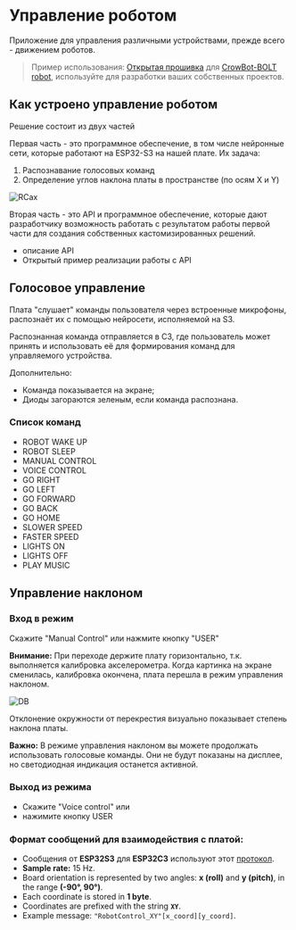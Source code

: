 # Управление роботом 

Приложение для управления различными устройствами, прежде всего - движением роботов.   

> Пример использования: [Открытая прошивка](https://github.com/Grovety/CrowBot_GRC_program/tree/main) для [CrowBot-BOLT robot](https://www.elecrow.com/crowbot-bolt-programmable-smart-robot-car-steam-robot-kit.html), используйте для разработки ваших собственных проектов.

## Как устроено управление роботом 

Решение состоит из двух частей 

Первая часть - это программное обеспечение, в том числе нейронные сети, которые работают на ESP32-S3 на нашей плате. Их задача: 

1. Распознавание голосовых команд 
2. Определение углов наклона платы в пространстве (по осям X и Y)

![RCax](https://github.com/user-attachments/assets/df23ef1b-fbf7-4044-8efd-d63a35861690)

Вторая часть - это API и программное обеспечение, которые дают разработчику возможность работать с результатом работы первой части для создания собственных кастомизированных решений. 

- описание API 
- Открытый пример реализации работы с API

## Голосовое управление

Плата "слушает" команды пользователя через встроенные микрофоны, распознаёт их с помощью нейросети, исполняемой на S3.

Распознанная команда отправляется в C3, где пользователь может принять и использовать её для формирования команд для управляемого устройства. 

Дополнительно:

- Команда показывается на экране;
- Диоды загораются зеленым, если команда распознана.


### Список команд

- ROBOT WAKE UP
- ROBOT SLEEP
- MANUAL CONTROL
- VOICE CONTROL
- GO RIGHT
- GO LEFT
- GO FORWARD
- GO BACK
- GO HOME
- SLOWER SPEED
- FASTER SPEED
- LIGHTS ON
- LIGHTS OFF
- PLAY MUSIC

## Управление наклоном
### Вход в режим

Скажите "Manual Control"
или нажмите кнопку "USER"

**Внимание:** При переходе держите плату горизонтально, т.к. выполняется калибровка акселерометра. Когда картинка на экране сменилась, калибровка окончена, плата перешла в режим управления наклоном. 


![DB](https://github.com/user-attachments/assets/97d87ccf-da3e-4ba6-912a-830ea2277bbc)

Отклонение окружности от перекрестия визуально показывает степень наклона платы.

**Важно:**  В режиме управления наклоном вы можете продолжать использовать голосовые команды. Они не будут показаны на дисплее, но светодиодная индикация останется активной. 

### Выход из режима
- Скажите "Voice control" или
- нажимите кнопку USER

### Формат сообщений для взаимодействия с платой:
- Сообщения от **ESP32S3** для **ESP32C3** используют этот [протокол](https://github.com/MIR-LLC/AI-apps/blob/main/GRC_protocol.md).
- **Sample rate:** 15 Hz.
- Board orientation is represented by two angles: **x (roll)** and **y (pitch)**, in the range **(-90°, 90°)**.
- Each coordinate is stored in **1 byte**.
- Coordinates are prefixed with the string **`XY`**.
- Example message: `"RobotControl_XY"[x_coord][y_coord]`.







